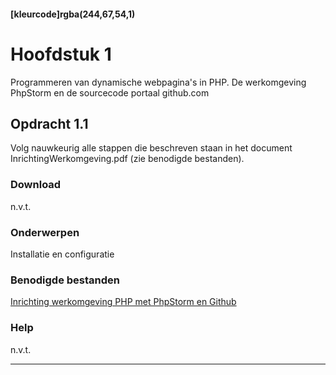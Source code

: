 #### [kleurcode]rgba(244,67,54,1)

# Hoofdstuk 1

Programmeren van dynamische webpagina's in PHP. De werkomgeving PhpStorm en de sourcecode portaal github.com

## Opdracht 1.1

Volg nauwkeurig alle stappen die beschreven staan in het document InrichtingWerkomgeving.pdf (zie benodigde bestanden).

### Download

n.v.t.

### Onderwerpen

Installatie en configuratie

### Benodigde bestanden

[Inrichting werkomgeving PHP met PhpStorm en Github](https://elo.kw1c.nl/CMS/Studie/811%20ICT-Academie/811%20VakkenInhoud/[B.22%20PHP]%20PHP/25187%20%C2%A0%20Applicatie-%20en%20mediaontwikkelaar/Periode%2003/Archief/2016%20-%202017/Productie%20PHP%20P3/01.%20Reader/InrichtingWerkomgeving.pdf)

### Help

n.v.t.

---